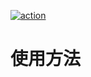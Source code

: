 [![action](https://github.com/gifyic/gifyic-Test/actions/workflows/main.yml/badge.svg?event=workflow_dispatch)](https://github.com/gifyic/gifyic-Test/actions/workflows/main.yml)
# 使用方法
